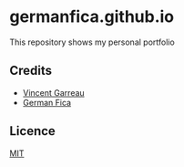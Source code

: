 # germanfica.github.io
This repository shows my personal portfolio

## Credits
- [Vincent Garreau](https://vincentgarreau.com/)
- [German Fica](https://www.instagram.com/germanfica/)

## Licence
[MIT](https://opensource.org/licenses/MIT)
